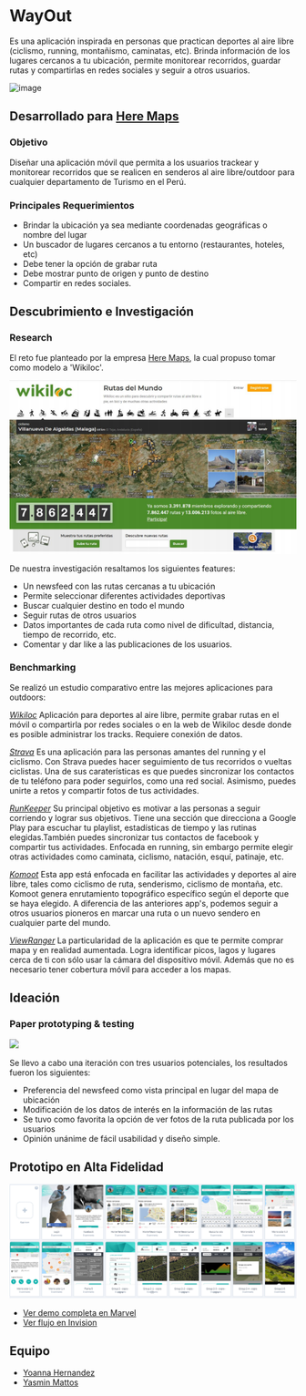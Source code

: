 # WayOut

Es una aplicación inspirada en personas que practican deportes al aire libre (ciclismo, running, montañismo, caminatas, etc). Brinda información de los lugares cercanos a tu ubicación, permite monitorear recorridos, guardar rutas y compartirlas en redes sociales y seguir a otros usuarios.

![image](https://user-images.githubusercontent.com/32310691/38592800-bd931dda-3d03-11e8-9166-26028b5892cd.png)

## Desarrollado para [Here Maps](https://www.here.com/en)

### Objetivo

Diseñar una aplicación móvil que permita a los usuarios trackear y monitorear recorridos que se realicen en senderos al aire libre/outdoor para cualquier departamento de Turismo en el Perú.

### Principales Requerimientos

+ Brindar la ubicación ya sea mediante coordenadas geográficas o nombre del lugar
+ Un buscador de lugares cercanos a tu entorno (restaurantes, hoteles, etc)
+ Debe tener la opción de grabar ruta
+ Debe mostrar punto de origen y punto de destino
+ Compartir en redes sociales.

## Descubrimiento e Investigación 

### Research

El reto fue planteado por la empresa [Here Maps](https://www.here.com/en), la cual propuso tomar como modelo a 'Wikiloc'.

![](assets/img/wikiloc.png)

De nuestra investigación resaltamos los siguientes features:
+ Un newsfeed con las rutas cercanas a tu ubicación
+ Permite seleccionar diferentes actividades deportivas
+ Buscar cualquier destino en todo el mundo
+ Seguir rutas de otros usuarios
+ Datos importantes de cada ruta como nivel de dificultad, distancia, tiempo de recorrido, etc.
+ Comentar y dar like a las publicaciones de los usuarios.

### Benchmarking

Se realizó un estudio comparativo entre las mejores aplicaciones para outdoors:

_[Wikiloc](https://www.strava.com/mobile)_ Aplicación para deportes al aire libre, permite grabar rutas en el móvil o compartirla por redes sociales o en la web de Wikiloc desde donde es posible administrar los tracks. Requiere conexión de datos.

_[Strava](https://www.strava.com/mobile)_ Es una aplicación para las personas amantes del running y el ciclismo. Con Strava puedes hacer seguimiento de tus recorridos o vueltas ciclistas. Una de sus caraterísticas es que puedes sincronizar los contactos de tu teléfono para poder seguirlos, como una red social. Asimismo, puedes unirte a retos y compartir fotos de tus actividades.

_[RunKeeper](https://runkeeper.com/index)_ Su principal objetivo es motivar a las personas a seguir corriendo y lograr sus objetivos. Tiene una sección que direcciona a Google Play para escuchar tu playlist, estadísticas de tiempo y las rutinas elegidas.También puedes sincronizar tus contactos de facebook y compartir tus actividades. Enfocada en running, sin embargo permite elegir otras actividades como caminata, ciclismo, natación, esquí, patinaje, etc.

_[Komoot](https://www.komoot.com/)_ Esta app está enfocada en facilitar las actividades y deportes al aire libre, tales como ciclismo de ruta, senderismo, ciclismo de montaña, etc. Komoot genera enrutamiento topográfico específico según el deporte que se haya elegido. A diferencia de las anteriores app's, podemos seguir a otros usuarios pioneros en marcar una ruta o un nuevo sendero en cualquier parte del mundo.

_[ViewRanger](http://www.viewranger.com/es)_ La particularidad de la aplicación es que te permite comprar mapa y en realidad aumentada. Logra identificar picos, lagos y lugares cerca de ti con sólo usar la cámara del dispositivo móvil. Además que no es necesario tener cobertura móvil para acceder a los mapas.

## Ideación

### Paper prototyping & testing

![](assets/img/paper.jpeg)

Se llevo a cabo una iteración con tres usuarios potenciales, los resultados fueron los siguientes:

+ Preferencia del newsfeed como vista principal en lugar del mapa de ubicación
+ Modificación de los datos de interés en la información de las rutas
+ Se tuvo como favorita la opción de ver fotos de la ruta publicada por los usuarios
+ Opinión unánime de fácil usabilidad y diseño simple.

## Prototipo en Alta Fidelidad

![](assets/img/flujo.png)

+ [Ver demo completa en Marvel](https://marvelapp.com/153cj2dg)
+ [Ver flujo en Invision](https://invis.io/NJGSCTURV9U)

## Equipo
+ [Yoanna Hernandez](https://github.com/YoannaHS)
+ [Yasmin Mattos](https://github.com/YasminMattos)
